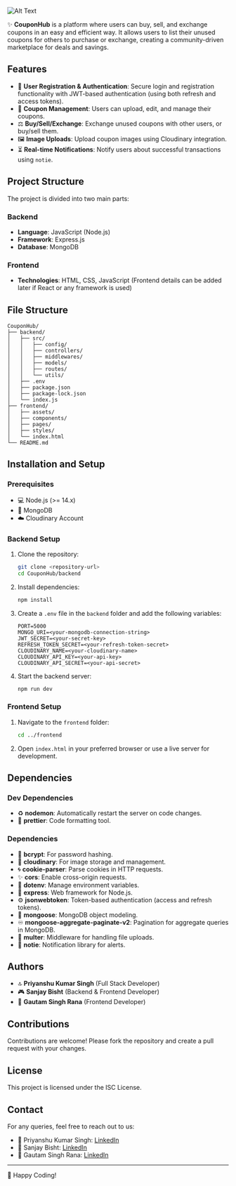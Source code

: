 <!-- # CouponHub -->
![Alt Text](https://res.cloudinary.com/dkslm53fp/image/upload/v1737990496/CouponHub/uyy5m4os5islybzaf6zd.png)

✨ **CouponHub** is a platform where users can buy, sell, and exchange coupons in an easy and efficient way. It allows users to list their unused coupons for others to purchase or exchange, creating a community-driven marketplace for deals and savings.

## Features

- 🔐 **User Registration & Authentication**: Secure login and registration functionality with    JWT-based authentication (using both refresh and access tokens).
- 🛒 **Coupon Management**: Users can upload, edit, and manage their coupons.
- ⚖️ **Buy/Sell/Exchange**: Exchange unused coupons with other users, or buy/sell them.
- 🖼️ **Image Uploads**: Upload coupon images using Cloudinary integration.
- ⏳ **Real-time Notifications**: Notify users about successful transactions using `notie`.

## Project Structure

The project is divided into two main parts:

### Backend
- **Language**: JavaScript (Node.js)
- **Framework**: Express.js
- **Database**: MongoDB

### Frontend
- **Technologies**: HTML, CSS, JavaScript (Frontend details can be added later if React or any framework is used)

## File Structure

```
CouponHub/
├── backend/
│   ├── src/
│   │   ├── config/
│   │   ├── controllers/
│   │   ├── middlewares/
│   │   ├── models/
│   │   ├── routes/
│   │   └── utils/
│   ├── .env
│   ├── package.json
│   ├── package-lock.json
│   └── index.js
├── frontend/
│   ├── assets/
│   ├── components/
│   ├── pages/
│   ├── styles/
│   └── index.html
└── README.md
```

## Installation and Setup

### Prerequisites

- 💻 Node.js (>= 14.x)
- 📃 MongoDB
- ☁️ Cloudinary Account

### Backend Setup

1. Clone the repository:
   ```bash
   git clone <repository-url>
   cd CouponHub/backend
   ```

2. Install dependencies:
   ```bash
   npm install
   ```

3. Create a `.env` file in the `backend` folder and add the following variables:
   ```env
   PORT=5000
   MONGO_URI=<your-mongodb-connection-string>
   JWT_SECRET=<your-secret-key>
   REFRESH_TOKEN_SECRET=<your-refresh-token-secret>
   CLOUDINARY_NAME=<your-cloudinary-name>
   CLOUDINARY_API_KEY=<your-api-key>
   CLOUDINARY_API_SECRET=<your-api-secret>
   ```

4. Start the backend server:
   ```bash
   npm run dev
   ```

### Frontend Setup

1. Navigate to the `frontend` folder:
   ```bash
   cd ../frontend
   ```

2. Open `index.html` in your preferred browser or use a live server for development.

## Dependencies

### Dev Dependencies
- ♻️ **nodemon**: Automatically restart the server on code changes.
- 🔨 **prettier**: Code formatting tool.

### Dependencies
- 🔑 **bcrypt**: For password hashing.
- 🌄 **cloudinary**: For image storage and management.
- 🌀 **cookie-parser**: Parse cookies in HTTP requests.
- ✨ **cors**: Enable cross-origin requests.
- 🔐 **dotenv**: Manage environment variables.
- 🚀 **express**: Web framework for Node.js.
- ⚙️ **jsonwebtoken**: Token-based authentication (access and refresh tokens).
- 📂 **mongoose**: MongoDB object modeling.
- ♾️ **mongoose-aggregate-paginate-v2**: Pagination for aggregate queries in MongoDB.
- 📁 **multer**: Middleware for handling file uploads.
- 🔔 **notie**: Notification library for alerts.

## Authors

- 🔝 **Priyanshu Kumar Singh** (Full Stack Developer)
- 🎮 **Sanjay Bisht** (Backend & Frontend Developer)
- 🎨 **Gautam Singh Rana** (Frontend Developer)

## Contributions

Contributions are welcome! Please fork the repository and create a pull request with your changes.

## License

This project is licensed under the ISC License.

## Contact

For any queries, feel free to reach out to us:
- 📧 Priyanshu Kumar Singh: [LinkedIn](https://www.linkedin.com/in/priyanshu-singh-3a6777212/)
- 📧 Sanjay Bisht: [LinkedIn](https://www.linkedin.com/in/sanjay-bisht-80b13025a/)
- 📧 Gautam Singh Rana: [LinkedIn](https://www.linkedin.com/in/gautam-rana-12a2b3257/)

---

🎨 Happy Coding!
